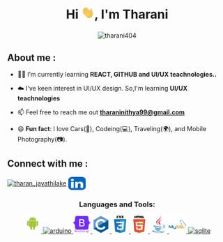 <h1 align="center">Hi <img src="https://raw.githubusercontent.com/ABSphreak/ABSphreak/master/gifs/Hi.gif" width="30px">, I'm Tharani</h1>
<h3 align="center"></h3>


<p align="center"> <img src="https://komarev.com/ghpvc/?username=tharani404&label=Profile%20views&color=0e75b6&style=flat" alt="tharani404" /> </p>

## About me :

- :student: I’m currently learning **REACT, GITHUB and UI/UX teachnologies..**

- ☁️ I've keen interest in UI/UX design. So,I'm learning **UI/UX teachnologies**

- 📫 Feel free to reach me out **tharaninithya99@gmail.com**

- 😄 <b>Fun fact</b>: I love Cars(🚗), Codeing(💻), Traveling(🌍), and Mobile Photography(📷).


## Connect with me :
<p align="left">
  
<a href="https://instagram.com/tharan_jayathilake" target="blank"><img align="center" src="https://raw.githubusercontent.com/rahuldkjain/github-profile-readme-generator/master/src/images/icons/Social/instagram.svg" alt="tharan_jayathilake" height="30" width="40" /></a>
<a href="www.linkedin.com/in/tharani-jayathilake-1340602b8" target="blank"><img align="center" src="https://github.com/tandpfun/skill-icons/blob/main/icons/LinkedIn.svg" alt="Tharani Jayathilake" height="30" width="40" /></a>
</p>

<h3 align="center">Languages and Tools:</h3>
<p align="center"> <a href="https://developer.android.com" target="_blank" rel="noreferrer"> <img src="https://raw.githubusercontent.com/devicons/devicon/master/icons/android/android-original-wordmark.svg" alt="android" width="40" height="40"/> </a> <a href="https://www.arduino.cc/" target="_blank" rel="noreferrer"> <img src="https://cdn.worldvectorlogo.com/logos/arduino-1.svg" alt="arduino" width="40" height="40"/> </a> <a href="https://getbootstrap.com" target="_blank" rel="noreferrer"> <img src="https://raw.githubusercontent.com/devicons/devicon/master/icons/bootstrap/bootstrap-plain-wordmark.svg" alt="bootstrap" width="40" height="40"/> </a> <a href="https://www.cprogramming.com/" target="_blank" rel="noreferrer"> <img src="https://raw.githubusercontent.com/devicons/devicon/master/icons/c/c-original.svg" alt="c" width="40" height="40"/> </a> <a href="https://www.w3schools.com/css/" target="_blank" rel="noreferrer"> <img src="https://raw.githubusercontent.com/devicons/devicon/master/icons/css3/css3-original-wordmark.svg" alt="css3" width="40" height="40"/> </a> <a href="https://www.w3.org/html/" target="_blank" rel="noreferrer"> <img src="https://raw.githubusercontent.com/devicons/devicon/master/icons/html5/html5-original-wordmark.svg" alt="html5" width="40" height="40"/> </a> <a href="https://www.java.com" target="_blank" rel="noreferrer"> <img src="https://raw.githubusercontent.com/devicons/devicon/master/icons/java/java-original.svg" alt="java" width="40" height="40"/> </a> <a href="https://www.mysql.com/" target="_blank" rel="noreferrer"> <img src="https://raw.githubusercontent.com/devicons/devicon/master/icons/mysql/mysql-original-wordmark.svg" alt="mysql" width="40" height="40"/> </a> <a href="https://www.sqlite.org/" target="_blank" rel="noreferrer"> <img src="https://www.vectorlogo.zone/logos/sqlite/sqlite-icon.svg" alt="sqlite" width="40" height="40"/> </a> </p>
